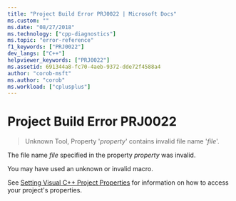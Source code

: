 ```yaml
---
title: "Project Build Error PRJ0022 | Microsoft Docs"
ms.custom: ""
ms.date: "08/27/2018"
ms.technology: ["cpp-diagnostics"]
ms.topic: "error-reference"
f1_keywords: ["PRJ0022"]
dev_langs: ["C++"]
helpviewer_keywords: ["PRJ0022"]
ms.assetid: 691344a8-fc70-4aeb-9372-dde72f4588a4
author: "corob-msft"
ms.author: "corob"
ms.workload: ["cplusplus"]
---
```

# Project Build Error PRJ0022

> Unknown Tool, Property '*property*' contains invalid file name '*file*'.

The file name *file* specified in the property *property* was invalid.

You may have used an unknown or invalid macro.

See [Setting Visual C++ Project Properties](../../ide/working-with-project-properties.md) for information on how to access your project's properties.